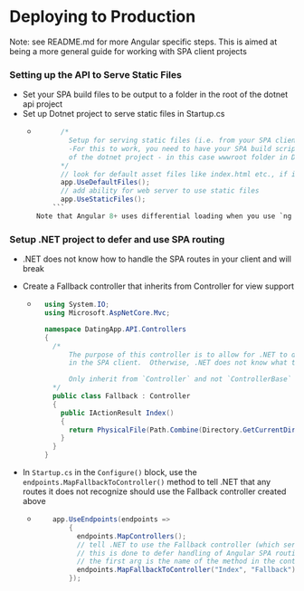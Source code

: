 # Deploying to Production

Note: see README.md for more Angular specific steps. This is aimed at being a more general guide for working with SPA client projects

### Setting up the API to Serve Static Files

- Set your SPA build files to be output to a folder in the root of the dotnet api project
- Set up Dotnet project to serve static files in Startup.cs
  - ````c#
          /*
            Setup for serving static files (i.e. from your SPA client)
            -For this to work, you need to have your SPA build script output the build files to a folder in the root
            of the dotnet project - in this case wwwroot folder in DatingApp.API
          */
          // look for default asset files like index.html etc., if it finds the file, it serves it
          app.UseDefaultFiles();
          // add ability for web server to use static files
          app.UseStaticFiles();
        ```
    Note that Angular 8+ uses differential loading when you use `ng build`
    ````

### Setup .NET project to defer and use SPA routing

- .NET does not know how to handle the SPA routes in your client and will break
- Create a Fallback controller that inherits from Controller for view support

  - ```c#
      using System.IO;
      using Microsoft.AspNetCore.Mvc;

      namespace DatingApp.API.Controllers
      {
        /*
            The purpose of this controller is to allow for .NET to defer to Angular Routing when a angular route is hit
            in the SPA client.  Otherwise, .NET does not know what to serve.

            Only inherit from `Controller` and not `ControllerBase` as in our other controllers, because we need View support.
        */
        public class Fallback : Controller
        {
          public IActionResult Index()
          {
            return PhysicalFile(Path.Combine(Directory.GetCurrentDirectory(), "wwwroot", "index.html"), "text/html");
          }
        }
      }
    ```

- In `Startup.cs` in the `Configure()` block, use the `endpoints.MapFallbackToController()` method to tell .NET that any routes it does not recognize should use the Fallback controller created above
  - ```c#
        app.UseEndpoints(endpoints =>
            {
              endpoints.MapControllers();
              // tell .NET to use the Fallback controller (which serves index.html) for any routes it does not recognize
              // this is done to defer handling of Angular SPA routing to the client on angular routes
              // the first arg is the name of the method in the controller to use and the second is the name of the controller
              endpoints.MapFallbackToController("Index", "Fallback");
            });
    ```
